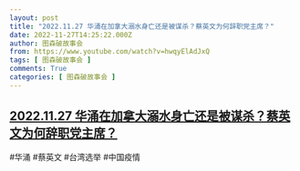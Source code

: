 ```yaml
---
layout: post
title: "2022.11.27 华涌在加拿大溺水身亡还是被谋杀？蔡英文为何辞职党主席？"
date: 2022-11-27T14:25:22.000Z
author: 图森破故事会
from: https://www.youtube.com/watch?v=hwqyElAdJxQ
tags: [ 图森破故事会 ]
comments: True
categories: [ 图森破故事会 ]
---
```

<!--1669559122000-->
[2022.11.27 华涌在加拿大溺水身亡还是被谋杀？蔡英文为何辞职党主席？](https://www.youtube.com/watch?v=hwqyElAdJxQ)
------

<div>
#华涌  #蔡英文 #台湾选举  #中国疫情
</div>
